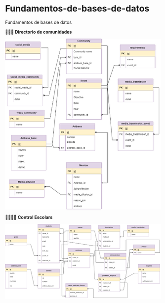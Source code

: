 # Fundamentos-de-bases-de-datos
Fundamentos de bases de datos

💜👩‍💻 **Directorio de comunidades**

![alt text](https://github.com/ferre55/Fundamentos-de-bases-de-datos/blob/main/Directorio%20de%20comunidades.drawio.png)


💜👩‍🏫🏫 **Control Escolars**


![alt text](https://github.com/ferre55/Fundamentos-de-bases-de-datos/blob/main/escolaar1.drawio.png)



